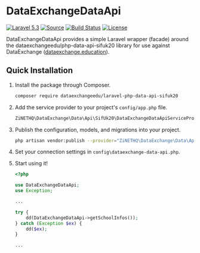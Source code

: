 # DataExchangeDataApi

[![Laravel 5.3](https://img.shields.io/badge/Laravel-5.3-orange.svg?style=flat-square)](http://laravel.com)
[![Source](http://img.shields.io/badge/source-dataexchangeedu/laravel--php--data--api--sifuk20-blue.svg?style=flat-square)](https://github.com/dataexchangeedu/laravel-php-data-api-sifuk20)
[![Build Status](https://travis-ci.org/dataexchangeedu/laravel-php-data-api-sifuk20.svg?branch=master)](https://travis-ci.org/dataexchangeedu/laravel-php-data-api-sifuk20)
[![License](http://img.shields.io/badge/license-MIT-brightgreen.svg?style=flat-square)](https://tldrlegal.com/license/mit-license)

DataExchangeDataApi provides a simple Laravel wrapper (facade) around the dataexchangeedu/php-data-api-sifuk20 library for use against DataExchange ([dataexchange.education](https://dataexchange.education)).

## Quick Installation

1. Install the package through Composer.

    ```bash
    composer require dataexchangeedu/laravel-php-data-api-sifuk20
    ```

1. Add the service provider to your project's `config/app.php` file.

    ```php
    ZiNETHQ\DataExchange\Data\Api\SifUk20\DataExchangeDataApiServiceProvider::class,
    ```

1. Publish the configuration, models, and migrations into your project.

    ```bash
    php artisan vendor:publish --provider="ZiNETHQ\DataExchange\Data\Api\SifUk20\DataExchangeDataApiServiceProvider"
    ```

1. Set your connection settings in `config\dataexchange-data-api.php`.

1. Start using it!

    ```PHP
    <?php

    use DataExchangeDataApi;
    use Exception;

    ...

    try {
        dd(DataExchangeDataApi->getSchoolInfos());
    } catch (Exception $ex) {
        dd($ex);
    }

    ...
    ```

